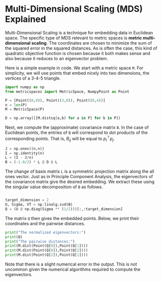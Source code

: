 # Multi-Dimensional Scaling (MDS) Explained

Multi-Dimensional Scaling is a technique for embedding data in Euclidean space.
The specific type of MDS relevant to metric spaces is **metric multi-dimensional scaling**.
The coordinates are chosen to minimize the sum of the squared error in the squared distances.
As is often the case, this kind of quadratic objective function is chosen because it both makes sense and also because it reduces to an eigenvector problem.

Here is a simple example in code.
We start with a metric space `M`.
For simplicity, we will use points that embed nicely into two dimensions, the vertices of a 3-4-5 triangle.

```python {cmd}
import numpy as np
from metricspaces import MetricSpace, NumpyPoint as Point

P = [Point((0,0)), Point((3,0)), Point((0,4))]
n = len(P)
M = MetricSpace(P)
```

```python {cmd continue}
D = np.array([[M.distsq(a,b) for a in P] for b in P])
```

Next, we compute the (approximate) covariance matrix `B`.
In the case of Euclidean points, the entries of `B` will correspond to dot products of the corresponding points.
That is, $B_{ij}$ will be equal to $p_i^\top p_j$.

```python {cmd continue}
J = np.ones((n,n))
I = np.identity(n)
L = (I - J/n)
B = (-1.0/2) * L @ D @ L
```

The change of basis matrix `L` is a symmetric projection matrix along the all ones vector.
Just as in Principle Component Analysis, the eigenvectors of the covariance matrix give the desired embedding.
We extract these using the singular value decomposition of `B` as follows.

```python {cmd continue}

target_dimension = 2
U, Sigma, VT = np.linalg.svd(B)
Q = (U @ np.diag(Sigma ** (1/2)))[:,:target_dimension]
```

The matrix `Q` then gives the embedded points.
Below, we print their coordinates and the pairwise distances.

```python {cmd continue}
print("The normalized eigenvectors:")
print(Q)
print("The pairwise distances:")
print(M.dist(Point(Q[0]),Point(Q[1])))
print(M.dist(Point(Q[0]),Point(Q[2])))
print(M.dist(Point(Q[2]),Point(Q[1])))
```

Note that there is a slight numerical error in the output.
This is not uncommon given the numerical algorithms required to compute the eigenvectors.
